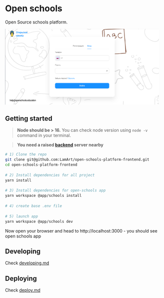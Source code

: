 # Open schools

Open Source schools platform.

![Open schools](docs/img.png)

## Getting started

> **Node should be > 16.** You can check node version using `node -v` command in your terminal.

> **You need a raised [backend](https://github.com/LamArt/open-schools-platform/tree/dev) server nearby**

```bash
# 1) Clone the repo
git clone git@github.com:LamArt/open-schools-platform-frontend.git
cd open-schools-platform-frontend

# 2) Install dependencies for all project
yarn install

# 3) Install dependencies for open-schools app
yarn workspace @app/schools install

# 4) create base .env file

# 5) launch app
yarn workspace @app/schools dev
```

Now open your browser and head to http://localhost:3000 - you should see open schools app

## Developing

Check [developing.md](docs/develop.md)

## Deploying

Check [deploy.md](docs/deploy.md)

